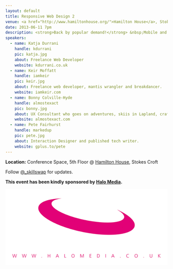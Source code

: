 ```yaml
---
layout: default
title: Responsive Web Design 2
venue: <a href="http://www.hamiltonhouse.org/">Hamilton House</a>, Stokes Croft
date: 2013-06-11 7pm
description: <strong>Back by popular demand!</strong> &nbsp;Mobile and tablet technology is now a significant enough medium that we cannot ignore those user's experiences. What are the best practices for designing and implementing sites that respond to the spectrum of viewing devices we use to consume the web?
speakers:
  - name: Katja Durrani
    handle: kdurrani
    pic: katja.jpg
    about: Freelance Web Developer
    website: kdurrani.co.uk
  - name: Keir Moffatt
    handle: iamkeir
    pic: keir.jpg
    about: Freelance web developer, mantis wrangler and breakdancer.
    website: iamkeir.com
  - name: Bonny Colville-Hyde
    handle: almostexact
    pic: bonny.jpg
    about: UX Consultant who goes on adventures, skiis in Lapland, crafter &amp; proud Girl Geek.
    website: almostexact.com
  - name: Pete Fairhurst
    handle: markedup
    pic: pete.jpg
    about: Interaction Designer and published tech writer.
    website: gplus.to/pete
---
```


**Location:** Conference Space, 5th Floor @ [Hamilton House](https://maps.google.co.uk/maps?q=Hamilton+House+Stokes+Croft+Bristol), Stokes Croft

Follow [@_skillswap](https://twitter.com/@_skillswap) for updates.

**This event has been kindly sponsored by [Halo Media](http://www.halomedia.co.uk/).**

[![Halo Media](/images/logo-halomedia.png)](http://www.halomedia.co.uk/)
